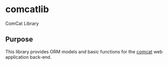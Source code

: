 # comcatlib
ComCat Library

## Purpose
This library provides ORM models and basic functions for the [comcat](https://github.com/homeinfogmbh/comcat) web application back-end.
